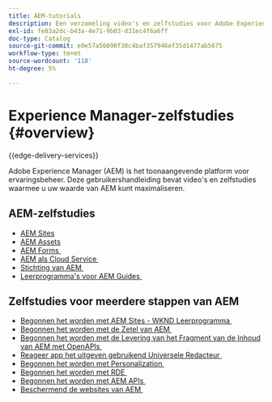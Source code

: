```yaml
---
title: AEM-tutorials
description: Een verzameling video's en zelfstudies voor Adobe Experience Manager.
exl-id: fe83a2dc-b43a-4e71-9b03-d31ec4f6a6ff
doc-type: Catalog
source-git-commit: e0e57a56090f38c4baf357946ef35d1477ab5675
workflow-type: tm+mt
source-wordcount: '118'
ht-degree: 5%

---
```


# Experience Manager-zelfstudies {#overview}

{{edge-delivery-services}}

Adobe Experience Manager (AEM) is het toonaangevende platform voor ervaringsbeheer. Deze gebruikershandleiding bevat video&#39;s en zelfstudies waarmee u uw waarde van AEM kunt maximaliseren.

## AEM-zelfstudies

+ [AEM Sites](https://experienceleague.adobe.com/docs/experience-manager-learn/sites/overview.html?lang=nl-NL)
+ [AEM Assets](https://experienceleague.adobe.com/docs/experience-manager-learn/assets/overview.html?lang=nl-NL)
+ [&#x200B; AEM Forms &#x200B;](https://experienceleague.adobe.com/docs/experience-manager-learn/forms/overview.html?lang=nl-NL)
+ [&#x200B; AEM als Cloud Service &#x200B;](https://experienceleague.adobe.com/docs/experience-manager-learn/cloud-service/overview.html?lang=nl-NL)
+ [&#x200B; Stichting van AEM &#x200B;](https://experienceleague.adobe.com/docs/experience-manager-learn/foundation/overview.html?lang=nl-NL)
+ [&#x200B; Leerprogramma&#39;s voor AEM Guides &#x200B;](https://experienceleague.adobe.com/docs/experience-manager-guides-learn/tutorials/overview.html?lang=nl-NL)

## Zelfstudies voor meerdere stappen van AEM

+ [&#x200B; Begonnen het worden met AEM Sites - WKND Leerprogramma &#x200B;](https://experienceleague.adobe.com/docs/experience-manager-learn/getting-started-wknd-tutorial-develop/overview.html?lang=nl-NL)
+ [&#x200B; Begonnen het worden met de Zetel van AEM &#x200B;](https://experienceleague.adobe.com/docs/experience-manager-learn/getting-started-with-aem-headless/overview.html?lang=nl-NL)
+ [&#x200B; Begonnen het worden met de Levering van het Fragment van de Inhoud van AEM met OpenAPIs &#x200B;](https://experienceleague.adobe.com/nl/docs/experience-manager-learn/getting-started-with-aem-headless/open-api/basic/overview)
+ [&#x200B; Reageer app het uitgeven gebruikend Universele Redacteur &#x200B;](https://experienceleague.adobe.com/nl/docs/experience-manager-learn/cloud-service/developing/universal-editor/react-app-editing/overview)
+ [&#x200B; Begonnen het worden met Personalization &#x200B;](https://experienceleague.adobe.com/nl/docs/experience-manager-learn/cloud-service/personalization/overview)
+ [&#x200B; Begonnen het worden met RDE &#x200B;](https://experienceleague.adobe.com/nl/docs/experience-manager-learn/cloud-service/developing/rde/overview)
+ [&#x200B; Begonnen het worden met AEM APIs &#x200B;](https://experienceleague.adobe.com/nl/docs/experience-manager-learn/cloud-service/aem-apis/overview)
+ [&#x200B; Beschermend de websites van AEM &#x200B;](https://experienceleague.adobe.com/nl/docs/experience-manager-learn/cloud-service/security/traffic-filter-and-waf-rules/overview)
